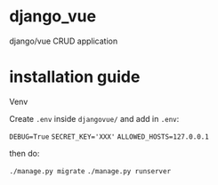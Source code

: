 # django_vue
django/vue CRUD application

# installation guide
Venv

Create `.env` inside `djangovue/` and add in `.env`:

`DEBUG=True`
`SECRET_KEY='XXX'`
`ALLOWED_HOSTS=127.0.0.1`

then do:

`./manage.py migrate`
`./manage.py runserver`

